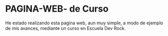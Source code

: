 # PAGINA-WEB- de Curso 
He estado realizando esta pagina web, aun muy simple, a modo de ejemplo de mis avances, mediante un curso en Escuela Dev Rock.
